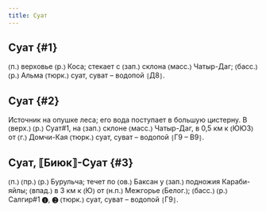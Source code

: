 ```yaml
---
title: Суат
---
```

## Суат {#1}

⦅п.⦆ верховье ⦅р.⦆ Коса; стекает с ⦅зап.⦆ склона ⦅масс.⦆ Чатыр-Даг; ⦅басс.⦆ ⦅р.⦆ Альма ⦅тюрк.⦆ суат, суват – водопой ⦃Д8⦄.

## Суат {#2}

Источник на опушке леса; его вода поступает в большую цистерну. В ⦅верх.⦆ ⦅р.⦆ Суат#1, на ⦅зап.⦆ склоне ⦅масс.⦆ Чатыр-Даг, в 0,5 км к ⦅ЮЮЗ⦆ от ⦅г.⦆ Домчи-Кая ⦅тюрк.⦆ суат, суват – водопой ⦃Г9 – В9⦄.

## Суат, ⟦Биюк⟧-Суат {#3}

⦅п.⦆ ⦅пр.⦆ ⦅р.⦆ Бурульча; течет по ⦅ов.⦆ Баксан у ⦅зап.⦆ подножия Караби-яйлы; ⦅впад.⦆ в 3 км к ⦅Ю⦆ от ⦅н.п.⦆ Межгорье ⦅Белог.⦆; ⦅басс.⦆ ⦅р.⦆ Салгир#1 ❶, ❷ ⦅тюрк.⦆ суат, суват – водопой ⦃Г9⦄.
